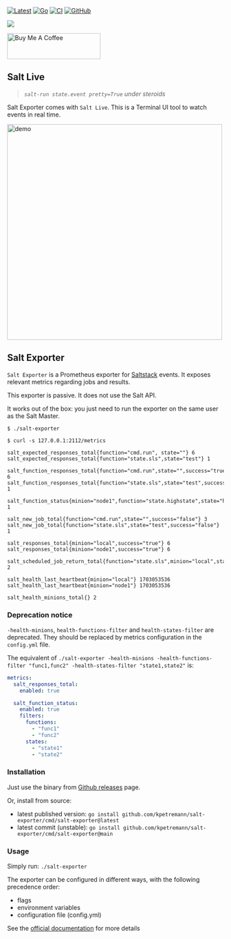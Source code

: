 [![Latest](https://img.shields.io/github/v/release/kpetremann/salt-exporter)](https://github.com/kpetremann/salt-exporter/releases)
[![Go](https://img.shields.io/github/go-mod/go-version/kpetremann/salt-exporter)](https://github.com/kpetremann/salt-exporter)
[![CI](https://github.com/kpetremann/salt-exporter/actions/workflows/go.yml/badge.svg)](https://github.com/kpetremann/salt-exporter/actions/workflows/go.yml)
[![GitHub](https://img.shields.io/github/license/kpetremann/salt-exporter)](https://github.com/kpetremann/salt-exporter/blob/main/LICENSE)

[![](https://img.shields.io/static/v1?label=Sponsor&message=%E2%9D%A4&logo=GitHub&color=%23fe8e86)](https://github.com/sponsors/kpetremann)

<a href="https://www.buymeacoffee.com/kpetremann" target="_blank"><img src="https://cdn.buymeacoffee.com/buttons/v2/default-yellow.png" alt="Buy Me A Coffee" style="height: 60px !important;width: 217px !important;" ></a>

## Salt Live

> _`salt-run state.event pretty=True` under steroids_

Salt Exporter comes with `Salt Live`. This is a Terminal UI tool to watch events in real time.

<img src="./docs/docs/demo/tui-overview.gif" alt="demo" width="500" />


## Salt Exporter

`Salt Exporter` is a Prometheus exporter for [Saltstack](https://github.com/saltstack/salt) events. It exposes relevant metrics regarding jobs and results.

This exporter is passive. It does not use the Salt API.

It works out of the box: you just need to run the exporter on the same user as the Salt Master.

```
$ ./salt-exporter
```

```
$ curl -s 127.0.0.1:2112/metrics

salt_expected_responses_total{function="cmd.run", state=""} 6
salt_expected_responses_total{function="state.sls",state="test"} 1

salt_function_responses_total{function="cmd.run",state="",success="true"} 6
salt_function_responses_total{function="state.sls",state="test",success="true"} 1

salt_function_status{minion="node1",function="state.highstate",state="highstate"} 1

salt_new_job_total{function="cmd.run",state="",success="false"} 3
salt_new_job_total{function="state.sls",state="test",success="false"} 1

salt_responses_total{minion="local",success="true"} 6
salt_responses_total{minion="node1",success="true"} 6

salt_scheduled_job_return_total{function="state.sls",minion="local",state="test",success="true"} 2

salt_health_last_heartbeat{minion="local"} 1703053536
salt_health_last_heartbeat{minion="node1"} 1703053536

salt_health_minions_total{} 2
```

### Deprecation notice

`-health-minions`, `health-functions-filter` and `health-states-filter` are deprecated.
They should be replaced by metrics configuration in the `config.yml` file.

The equivalent of `./salt-exporter -health-minions -health-functions-filter "func1,func2" -health-states-filter "state1,state2"` is:

```yaml
metrics:
  salt_responses_total:
    enabled: true

  salt_function_status:
    enabled: true
    filters:
      functions:
        - "func1"
        - "func2"
      states:
        - "state1"
        - "state2"
```

### Installation

Just use the binary from [Github releases](https://github.com/kpetremann/salt-exporter/releases) page.

Or, install from source:
- latest published version: `go install github.com/kpetremann/salt-exporter/cmd/salt-exporter@latest`
- latest commit (unstable): `go install github.com/kpetremann/salt-exporter/cmd/salt-exporter@main`

### Usage

Simply run:
```./salt-exporter```

The exporter can be configured in different ways, with the following precedence order:
* flags
* environment variables
* configuration file (config.yml)

See the [official documentation](https://kpetremann.github.io/salt-exporter) for more details
